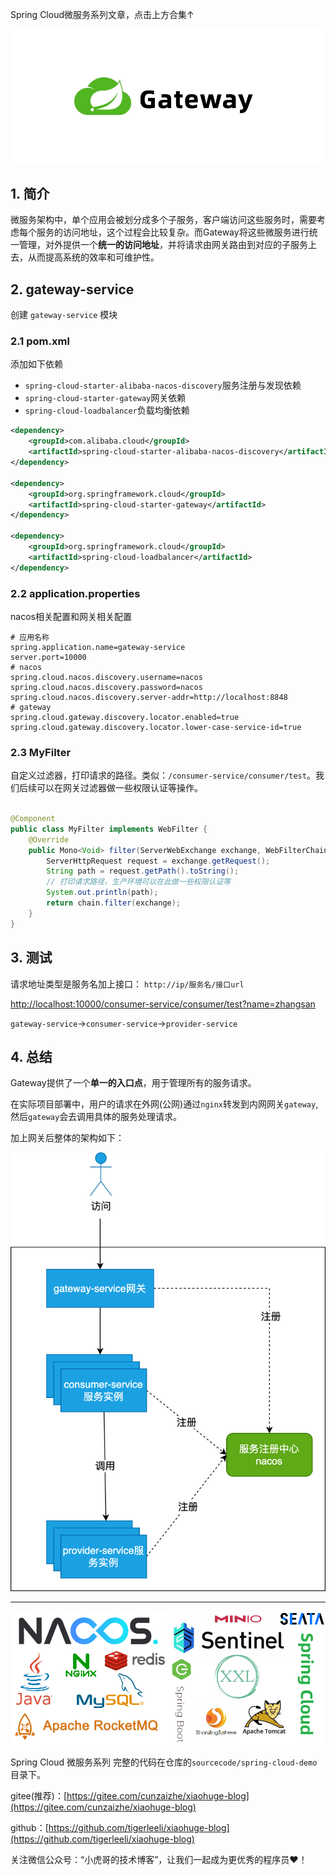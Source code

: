 Spring Cloud微服务系列文章，点击上方合集↑

![](/images/SpringCloud/06/cover.png)

## 1. 简介
微服务架构中，单个应用会被划分成多个子服务，客户端访问这些服务时，需要考虑每个服务的访问地址，这个过程会比较复杂。而Gateway将这些微服务进行统一管理，对外提供一个**统一的访问地址**，并将请求由网关路由到对应的子服务上去，从而提高系统的效率和可维护性。
 
## 2. gateway-service

创建 `gateway-service` 模块

### 2.1 pom.xml

添加如下依赖

- `spring-cloud-starter-alibaba-nacos-discovery`服务注册与发现依赖
- `spring-cloud-starter-gateway`网关依赖
- `spring-cloud-loadbalancer`负载均衡依赖

```xml
<dependency>
    <groupId>com.alibaba.cloud</groupId>
    <artifactId>spring-cloud-starter-alibaba-nacos-discovery</artifactId>
</dependency>

<dependency>
    <groupId>org.springframework.cloud</groupId>
    <artifactId>spring-cloud-starter-gateway</artifactId>
</dependency>

<dependency>
    <groupId>org.springframework.cloud</groupId>
    <artifactId>spring-cloud-loadbalancer</artifactId>
</dependency>
```

### 2.2 application.properties

nacos相关配置和网关相关配置

```properties
# 应用名称
spring.application.name=gateway-service
server.port=10000
# nacos
spring.cloud.nacos.discovery.username=nacos
spring.cloud.nacos.discovery.password=nacos
spring.cloud.nacos.discovery.server-addr=http://localhost:8848
# gateway
spring.cloud.gateway.discovery.locator.enabled=true
spring.cloud.gateway.discovery.locator.lower-case-service-id=true

```

### 2.3 MyFilter

自定义过滤器，打印请求的路径。类似：`/consumer-service/consumer/test`。我们后续可以在网关过滤器做一些权限认证等操作。


```java

@Component
public class MyFilter implements WebFilter {
    @Override
    public Mono<Void> filter(ServerWebExchange exchange, WebFilterChain chain) {
        ServerHttpRequest request = exchange.getRequest();
        String path = request.getPath().toString();
        // 打印请求路径，生产环境可以在此做一些权限认证等
        System.out.println(path);
        return chain.filter(exchange);
    }
}
```

## 3. 测试
请求地址类型是服务名加上接口： `http://ip/服务名/接口url`

[http://localhost:10000/consumer-service/consumer/test?name=zhangsan](http://localhost:10000/consumer-service/consumer/test?name=zhangsan)

`gateway-service`->`consumer-service`->`provider-service`

## 4. 总结

Gateway提供了一个**单一的入口点**，用于管理所有的服务请求。

在实际项目部署中，用户的请求在外网(公网)通过`nginx`转发到内网网关`gateway`,然后`gateway`会去调用具体的服务处理请求。

加上网关后整体的架构如下：

![](/images/SpringCloud/06/01.png)

---

![](/images/SpringCloud/01/01.png)

Spring Cloud 微服务系列 完整的代码在仓库的`sourcecode/spring-cloud-demo`目录下。

gitee(推荐)：[https://gitee.com/cunzaizhe/xiaohuge-blog](https://gitee.com/cunzaizhe/xiaohuge-blog)

github：[https://github.com/tigerleeli/xiaohuge-blog](https://github.com/tigerleeli/xiaohuge-blog)

关注微信公众号：“小虎哥的技术博客”，让我们一起成为更优秀的程序员❤️！

